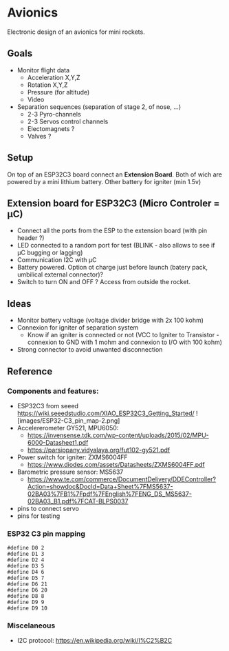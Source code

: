 # Avionics
Electronic design of an avionics for mini rockets.
## Goals
- Monitor flight data
  - Acceleration X,Y,Z
  - Rotation X,Y,Z
  - Pressure (for altitude)
  - Video
- Separation sequences (separation of stage 2, of nose, ...)
  - 2-3 Pyro-channels
  - 2-3 Servos control channels
  - Electomagnets ?
  - Valves ?
## Setup
On top of an ESP32C3 board connect an **Extension Board**. Both of wich are powered by a mini lithium battery. Other battery for igniter (min 1.5v)
## Extension board for ESP32C3 (Micro Controler = µC)
- Connect all the ports from the ESP to the extension board (with pin header ?)
- LED connected to a random port for test (BLINK - also allows to see if µC bugging or lagging)
- Communication I2C with µC
- Battery powered. Option ot charge just before launch (batery pack, umbilical external connector)?
- Switch to turn ON and OFF ? Access from outside the rocket.

## Ideas
- Monitor battery voltage (voltage divider bridge with 2x 100 kohm)
- Connexion for igniter of separation system
  - Know if an igniter is connected or not (VCC to Igniter to Transistor - connexion to GND with 1 mohm and connexion to I/O with 100 kohm)
- Strong connector to avoid unwanted disconnection

## Reference

### Components and features:

- ESP32C3 from seeed https://wiki.seeedstudio.com/XIAO_ESP32C3_Getting_Started/
![images/ESP32-C3_pin_map-2.png]
- Accelererometer GY521, MPU6050:
  - https://invensense.tdk.com/wp-content/uploads/2015/02/MPU-6000-Datasheet1.pdf
  - https://parsippany.vidyalaya.org/fut102-gy521.pdf
- Power switch for igniter: ZXMS6004FF
  - https://www.diodes.com/assets/Datasheets/ZXMS6004FF.pdf
- Barometric pressure sensor: MS5637
  - https://www.te.com/commerce/DocumentDelivery/DDEController?Action=showdoc&DocId=Data+Sheet%7FMS5637-02BA03%7FB1%7Fpdf%7FEnglish%7FENG_DS_MS5637-02BA03_B1.pdf%7FCAT-BLPS0037
- pins to connect servo
- pins for testing

### ESP32 C3 pin mapping

```
#define D0 2
#define D1 3
#define D2 4
#define D3 5
#define D4 6
#define D5 7
#define D6 21
#define D6 20
#define D8 8
#define D9 9
#define D9 10
```

### Miscelaneous

- I2C protocol: https://en.wikipedia.org/wiki/I%C2%B2C
